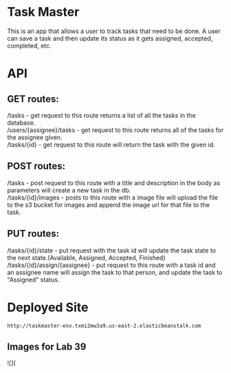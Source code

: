 # Task Master

This is an app that allows a user to track tasks that need to be done.  A user can save a task and then update its status as it gets assigned, accepted, completed, etc.



# API
## GET routes:
/tasks - get request to this route returns a list of all the tasks in the database.  
/users/{assignee}/tasks - get request to this route returns all of the tasks for the assignee given.  
/tasks/{id} - get request to this route will return the task with the given id.

## POST routes:
/tasks - post request to this route with a title and description in the body as parameters will create a new task in the db.  
/tasks/{id}/images - posts to this route with a image file will upload the file to the s3 bucket for images and append the image url for that file to the task.

## PUT routes: 
/tasks/{id}/state - put request with the task id will update the task state to the next state.(Available, Assigned, Accepted, Finished)
/tasks/{id}/assign/{assignee} - put request to this route with a task id and an assignee name will assign the task to that person, and update the task to "Assigned" status.  



# Deployed Site
`http://taskmaster-env.txmi2mw3a9.us-east-2.elasticbeanstalk.com`

## Images for Lab 39
![](